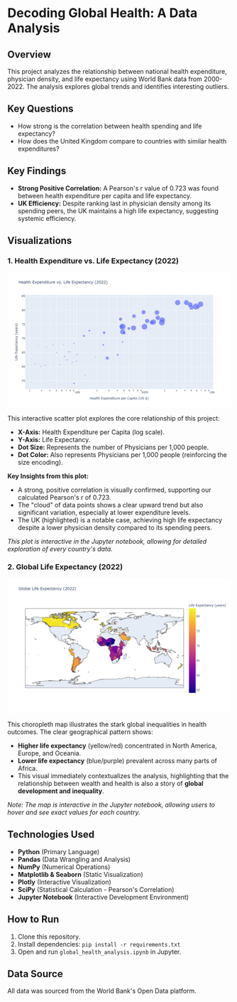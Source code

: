 # Decoding Global Health: A Data Analysis

## Overview
This project analyzes the relationship between national health expenditure, physician density, and life expectancy using World Bank data from 2000-2022. The analysis explores global trends and identifies interesting outliers.

## Key Questions
- How strong is the correlation between health spending and life expectancy?
- How does the United Kingdom compare to countries with similar health expenditures?

## Key Findings
- **Strong Positive Correlation:** A Pearson's r value of 0.723 was found between health expenditure per capita and life expectancy.
- **UK Efficiency:** Despite ranking last in physician density among its spending peers, the UK maintains a high life expectancy, suggesting systemic efficiency.

## Visualizations

### 1. Health Expenditure vs. Life Expectancy (2022)
[![Interactive Scatter Plot Preview](images/health_vs_life_exp_2022.png)](https://reens4325.github.io/global-health-analysis/scatter_plot.html)

This interactive scatter plot explores the core relationship of this project:
- **X-Axis:** Health Expenditure per Capita (log scale).
- **Y-Axis:** Life Expectancy.
- **Dot Size:** Represents the number of Physicians per 1,000 people.
- **Dot Color:** Also represents Physicians per 1,000 people (reinforcing the size encoding).

**Key Insights from this plot:**
- A strong, positive correlation is visually confirmed, supporting our calculated Pearson's r of 0.723.
- The "cloud" of data points shows a clear upward trend but also significant variation, especially at lower expenditure levels.
- The UK (highlighted) is a notable case, achieving high life expectancy despite a lower physician density compared to its spending peers.

*This plot is interactive in the Jupyter notebook, allowing for detailed exploration of every country's data.*

### 2. Global Life Expectancy (2022)
[![Interactive Map Preview](images/global_life_expectancy_map_2022.png)](https://reens4325.github.io/global-health-analysis/map_plot.html)

This choropleth map illustrates the stark global inequalities in health outcomes. The clear geographical pattern shows:
- **Higher life expectancy** (yellow/red) concentrated in North America, Europe, and Oceania.
- **Lower life expectancy** (blue/purple) prevalent across many parts of Africa.
- This visual immediately contextualizes the analysis, highlighting that the relationship between wealth and health is also a story of **global development and inequality**.

*Note: The map is interactive in the Jupyter notebook, allowing users to hover and see exact values for each country.*

## Technologies Used
- **Python** (Primary Language)
- **Pandas** (Data Wrangling and Analysis)
- **NumPy** (Numerical Operations)
- **Matplotlib & Seaborn** (Static Visualization)
- **Plotly** (Interactive Visualization)
- **SciPy** (Statistical Calculation - Pearson's Correlation)
- **Jupyter Notebook** (Interactive Development Environment)

## How to Run
1. Clone this repository.
2. Install dependencies: `pip install -r requirements.txt`
3. Open and run `global_health_analysis.ipynb` in Jupyter.

## Data Source
All data was sourced from the World Bank's Open Data platform.

[def]: https://reens4325.github.io/global-health-analysis/scatter_plot.html